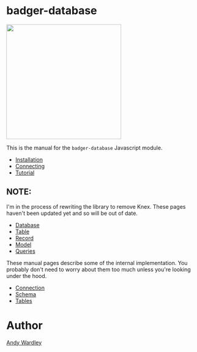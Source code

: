 # badger-database

<img src="./images/badger2.svg" width="300"/>

This is the manual for the `badger-database` Javascript module.

* [Installation](manual/installation.html)
* [Connecting](manual/connecting.html)
* [Tutorial](manual/tutorial.html)

## NOTE:

I'm in the process of rewriting the library to remove Knex.  These
pages haven't been updated yet and so will be out of date.

* [Database](manual/database.html)
* [Table](manual/table.html)
* [Record](manual/record.html)
* [Model](manual/model.html)
* [Queries](manual/queries.html)


These manual pages describe some of the internal implementation.
You probably don't need to worry about them too much unless you're
looking under the hood.

* [Connection](manual/connection.html)
* [Schema](manual/schema.html)
* [Tables](manual/tables.html)

# Author

[Andy Wardley](https://github.com/abw)
